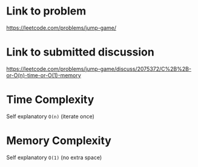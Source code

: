 # Link to problem
https://leetcode.com/problems/jump-game/

# Link to submitted discussion
https://leetcode.com/problems/jump-game/discuss/2075372/C%2B%2B-or-O(n)-time-or-O(1)-memory

# Time Complexity
Self explanatory `O(n)` (iterate once)

# Memory Complexity
Self explanatory `O(1)` (no extra space)
